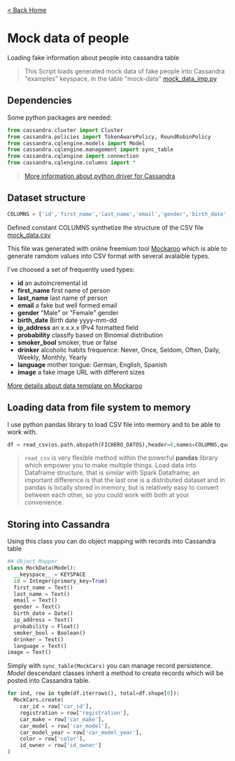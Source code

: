 [< Back Home](../)

# Mock data of people

Loading fake information about people into cassandra table

> This Script loads generated mock data of fake people into Cassandra "examples" keyspace, in the table "mock-data" [mock_data_imp.py](https://github.com/jasset75/Spark-Cassandra-Notes/blob/master/examples/py-upload/mock_data_imp.py)

## Dependencies

Some python packages are needed:

```py
from cassandra.cluster import Cluster
from cassandra.policies import TokenAwarePolicy, RoundRobinPolicy
from cassandra.cqlengine.models import Model
from cassandra.cqlengine.management import sync_table
from cassandra.cqlengine import connection
from cassandra.cqlengine.columns import *
```
>[More information about python driver for Cassandra](https://datastax.github.io/python-driver/api/index.html)

## Dataset structure

```py
COLUMNS = ['id','first_name','last_name','email','gender','birth_date','ip_address','probability','smoker_bool','drinker','language','image']
```

Defined constant COLUMNS synthetize the structure of the CSV file [mock_data.csv](https://github.com/jasset75/Spark-Cassandra-Notes/blob/master/examples/py-upload/data/mock_data.csv)

This file was generated with online freemium tool [Mockaroo](http://www.mockaroo.com/) which is able to generate ramdom values into CSV format with several avalaible types.

I've choosed a set of frequently used types:

+ **id** an autoincremental id
+ **first_name** first name of person
+ **last_name** last name of person
+ **email** a fake but well formed email
+ **gender** "Male" or "Female" gender
+ **birth_date** Birth date yyyy-mm-dd
+ **ip_address** an x.x.x.x IPv4 formatted field
+ **probability** classify based on Binomial distribution
+ **smoker_bool** smoker, true or false
+ **drinker**  alcoholic habits frequence: Never, Once, Seldom, Often, Daily, Weekly, Monthly, Yearly
+ **language** mother tongue: German, English, Spanish
+ **image** a fake image URL with different sizes

[More details about data template on Mockaroo](https://www.mockaroo.com/05d59200)

## Loading data from file system to memory

I use python pandas library to load CSV file into memory and to be able to work with.
```py
df = read_csv(os.path.abspath(FICHERO_DATOS),header=0,names=COLUMNS,quotechar='"',decimal=',',encoding=ENCODING)
```
>`read_csv` is very flexible method within the powerful **pandas** library which empower you to make multiple things. Load data into Dataframe structure, that is similar with Spark Dataframe; an important difference is that the last one is a distributed dataset and in pandas is locally stored in memory, but is relatively easy to convert between each other, so you could work with both at your convenience.

## Storing into Cassandra

Using this class you can do object mapping with records into Cassandra table

```py
## Object Mapper
class MockData(Model):
  __keyspace__ = KEYSPACE
  id = Integer(primary_key=True)
  first_name = Text()
  last_name = Text()
  email = Text()
  gender = Text()
  birth_date = Date()
  ip_address = Text()
  probability = Float()
  smoker_bool = Boolean()
  drinker = Text()
  language = Text()
image = Text()
```

Simply with `sync_table(MockCars)` you can manage record persistence. *Model* descendant classes inherit a method to create records which will be posted into Cassandra table.

```py
for ind, row in tqdm(df.iterrows(), total=df.shape[0]):
  MockCars.create(
    car_id = row['car_id'],
    registration = row['registration'],
    car_make = row['car_make'],
    car_model = row['car_model'],
    car_model_year = row['car_model_year'],
    color = row['color'],
    id_owner = row['id_owner']
)
```
